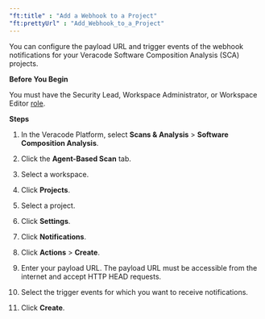 ```yaml
---
"ft:title" : "Add a Webhook to a Project"
"ft:prettyUrl" : "Add_Webhook_to_a_Project"
---
```

You can configure the payload URL and trigger events of the webhook notifications for your Veracode Software Composition Analysis (SCA) projects.

<p font-size="13pt"><b>Before You Begin</b></p>

You must have the Security Lead, Workspace Administrator, or Workspace Editor [role](https://docs.veracode.com/r/c_role_permissions).

<p font-size="13pt"><b>Steps</b></p>

1. In the Veracode Platform, select **Scans & Analysis** > **Software Composition Analysis**.

2. Click the **Agent-Based Scan** tab.

3. Select a workspace.

4. Click **Projects**.

5. Select a project.

6. Click **Settings**.

7. Click **Notifications**.

8. Click **Actions** > **Create**.

9. Enter your payload URL. The payload URL must be accessible from the internet and accept HTTP HEAD requests.

10. Select the trigger events for which you want to receive notifications.

11. Click **Create**.
